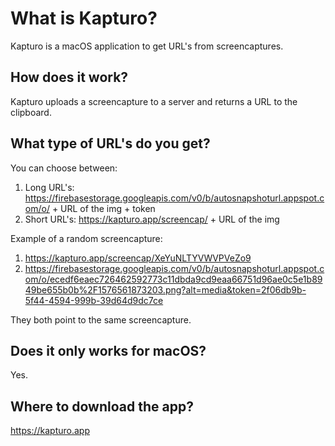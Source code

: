 # What is Kapturo?

Kapturo is a macOS application to get URL's from screencaptures. 

## How does it work?

Kapturo uploads a screencapture to a server and returns a URL to the clipboard.

## What type of URL's do you get?

You can choose between:

1. Long  URL's: https://firebasestorage.googleapis.com/v0/b/autosnapshoturl.appspot.com/o/ + URL of the img + token
2. Short URL's: https://kapturo.app/screencap/ + URL of the img

Example of a random screencapture: 

1. https://kapturo.app/screencap/XeYuNLTYVWVPVeZo9
2. https://firebasestorage.googleapis.com/v0/b/autosnapshoturl.appspot.com/o/ecedf6eaec726462592773c11dbda9cd9eaa66751d96ae0c5e1b8949be655b0b%2F1576561873203.png?alt=media&token=2f06db9b-5f44-4594-999b-39d64d9dc7ce

They both point to the same screencapture.


## Does it only works for macOS?

Yes.

## Where to download the app?

https://kapturo.app

